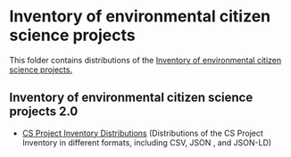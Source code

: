 # Inventory of environmental citizen science projects

This folder contains distributions of the [Inventory of environmental citizen science projects.](https://data.jrc.ec.europa.eu/dataset/jrc-citsci-10004)


## Inventory of environmental citizen science projects 2.0

- [CS Project Inventory Distributions](https://ec-jrc.github.io/citsci-ontology/distribution/Inventory%20of%20environmental%20citizen%20science%20projects%202.0.zip)
(Distributions of the CS Project Inventory in different formats, including CSV, JSON , and JSON-LD)


